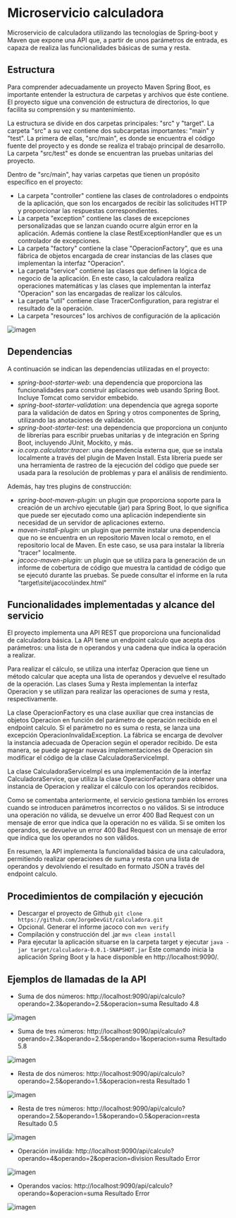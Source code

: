 # Microservicio calculadora
Microservicio de calculadora utilizando las tecnologías de Spring-boot y Maven que expone una API que, a partir de unos parámetros de entrada, es capaza de  realiza las funcionalidades básicas de suma y resta.


## Estructura
Para comprender adecuadamente un proyecto Maven Spring Boot, es importante entender la estructura de carpetas y archivos que éste contiene. El proyecto sigue una convención de estructura de directorios, lo que facilita su comprensión y su mantenimiento.

La estructura se divide en dos carpetas principales: "src" y "target". La carpeta "src" a su vez contiene dos subcarpetas importantes: "main" y "test". La primera de ellas, "src/main", es donde se encuentra el código fuente del proyecto y es donde se realiza el trabajo principal de desarrollo. La carpeta "src/test" es donde se encuentran las pruebas unitarias del proyecto.

Dentro de "src/main", hay varias carpetas que tienen un propósito específico en el proyecto:
- La carpeta "controller" contiene las clases de controladores o endpoints de la aplicación, que son los encargados de recibir las solicitudes HTTP y proporcionar las respuestas correspondientes.
- La carpeta "exception" contiene las clases de excepciones personalizadas que se lanzan cuando ocurre algún error en la aplicación. Además contiene la clase RestExceptionHandler que es un controlador de excepciones.
- La carpeta "factory" contiene la clase "OperacionFactory", que es una fábrica de objetos encargada de crear instancias de las clases que implementan la interfaz "Operacion".
- La carpeta "service" contiene las clases que definen la lógica de negocio de la aplicación. En este caso, la calculadora realiza operaciones matemáticas y las clases que implementan la interfaz "Operacion" son las encargadas de realizar los cálculos.
- La carpeta "util" contiene clase TracerConfiguration, para registrar el resultado de la operación.
- La carpeta "resources" los archivos de configuración de la aplicación

![imagen](https://user-images.githubusercontent.com/115168729/233434974-4c778540-abcb-4146-8aa2-59f109fac0ea.png)

## Dependencias
A continuación se indican las dependencias utilizadas en el proyecto:
- _spring-boot-starter-web_: una dependencia que proporciona las funcionalidades para construir aplicaciones web usando Spring Boot. Incluye Tomcat como servidor embebido.
- _spring-boot-starter-validation_: una dependencia que agrega soporte para la validación de datos en Spring y otros componentes de Spring, utilizando las anotaciones de validación.
- _spring-boot-starter-test_: una dependencia que proporciona un conjunto de librerías para escribir pruebas unitarias y de integración en Spring Boot, incluyendo JUnit, Mockito, y más.
- _io.corp.calculator:tracer_: una dependencia externa que, que se instala localmente a través del plugin de Maven Install. Esta librería puede ser una herramienta de rastreo de la ejecución del código que puede ser usada para la resolución de problemas y para el análisis de rendimiento.

Además, hay tres plugins de construcción:
- _spring-boot-maven-plugin_: un plugin que proporciona soporte para la creación de un archivo ejecutable (jar) para Spring Boot, lo que significa que puede ser ejecutado como una aplicación independiente sin necesidad de un servidor de aplicaciones externo.
- _maven-install-plugin_: un plugin que permite instalar una dependencia que no se encuentra en un repositorio Maven local o remoto, en el repositorio local de Maven. En este caso, se usa para instalar la librería "tracer" localmente.
- _jacoco-maven-plugin_: un plugin que se utiliza para la generación de un informe de cobertura de código que muestra la cantidad de código que se ejecutó durante las pruebas. Se puede consultar el informe en la ruta "target\site\jacoco\index.html"

## Funcionalidades implementadas y alcance del servicio 
El proyecto implementa una API REST que proporciona una funcionalidad de calculadora básica. La API tiene un endpoint calculo que acepta dos parámetros: una lista de n operandos y una cadena que indica la operación a realizar.

Para realizar el cálculo, se utiliza una interfaz Operacion que tiene un método calcular que acepta una lista de operandos y devuelve el resultado de la operación. Las clases Suma y Resta implementan la interfaz Operacion y se utilizan para realizar las operaciones de suma y resta, respectivamente.

La clase OperacionFactory es una clase auxiliar que crea instancias de objetos Operacion en función del parámetro de operación recibido en el endpoint calculo. Si el parámetro no es suma o resta, se lanza una excepción OperacionInvalidaException. 
La fábrica se encarga de devolver la instancia adecuada de Operacion según el operador recibido. De esta manera, se puede agregar nuevas implementaciones de Operacion sin modificar el código de la clase CalculadoraServiceImpl.

La clase CalculadoraServiceImpl es una implementación de la interfaz CalculadoraService, que utiliza la clase OperacionFactory para obtener una instancia de Operacion y realizar el cálculo con los operandos recibidos.

Como se comentaba anteriormente, el servicio gestiona también los errores cuando se introducen parámetros incorrectos o no válidos. Si se introduce una operación no válida, se devuelve un error 400 Bad Request con un mensaje de error que indica que la operación no es válida. Si se omiten los operandos, se devuelve un error 400 Bad Request con un mensaje de error que indica que los operandos no son válidos.

En resumen, la API implementa la funcionalidad básica de una calculadora, permitiendo realizar operaciones de suma y resta con una lista de operandos y devolviendo el resultado en formato JSON a través del endpoint calculo.


## Procedimientos de compilación y ejecución 
- Descargar el proyecto de Github `git clone https://github.com/JorgeDevGit/calculadora.git`
- Opcional. Generar el informe jacoco con `mvn verify`
- Compilación y construcción del .jar `mvn clean install`
- Para ejecutar la aplicación situarse en la carpeta target y ejecutar `java -jar target/calculadora-0.0.1-SNAPSHOT.jar`
  Este comando inicia la aplicación Spring Boot y la hace disponible en http://localhost:9090/.

## Ejemplos de llamadas de la API 
- Suma de dos números: http://localhost:9090/api/calculo?operando=2.3&operando=2.5&operacion=suma
Resultado 4.8 

![imagen](https://user-images.githubusercontent.com/115168729/233455368-cf835e51-31d2-41b2-aa82-82f2994f0245.png)
-  Suma de tres números: http://localhost:9090/api/calculo?operando=2.3&operando=2.5&operando=1&operacion=suma
Resultado 5.8 

![imagen](https://user-images.githubusercontent.com/115168729/233455590-3a3bc0f1-7805-4340-ac6e-220acb49dcda.png)

- Resta de dos números: http://localhost:9090/api/calculo?operando=2.5&operando=1.5&operacion=resta
Resultado 1 

![imagen](https://user-images.githubusercontent.com/115168729/233456027-525d9164-04c9-4e7c-bb6c-3d853aa8a95c.png)

- Resta de tres números: http://localhost:9090/api/calculo?operando=2.5&operando=1.5&operando=0.5&operacion=resta
Resultado 0.5

![imagen](https://user-images.githubusercontent.com/115168729/233456223-18fe081e-b89a-44f5-9c15-8f9e80dc4972.png)

- Operación inválida: http://localhost:9090/api/calculo?operando=4&operando=2&operacion=division
Resultado Error

![imagen](https://user-images.githubusercontent.com/115168729/233456609-7bd809ac-9855-458b-9658-b0998cbe634c.png)

- Operandos vacíos: http://localhost:9090/api/calculo?operando=&operacion=suma
Resultado Error

![imagen](https://user-images.githubusercontent.com/115168729/233456773-63799616-e533-449c-8b35-ebae477a0900.png)
